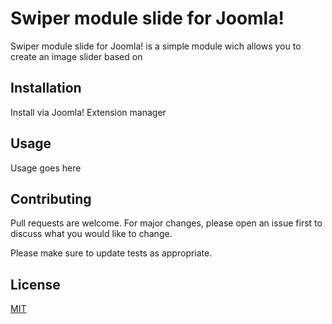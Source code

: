 # Swiper module slide for Joomla!

Swiper module slide for Joomla! is a simple module wich allows you to create an image slider based on 

## Installation

Install via Joomla! Extension manager



## Usage

Usage goes here

## Contributing
Pull requests are welcome. For major changes, please open an issue first to discuss what you would like to change.

Please make sure to update tests as appropriate.

## License
[MIT](https://choosealicense.com/licenses/mit/)
